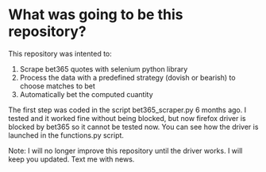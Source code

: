 # What was going to be this repository?
This repository was intented to:  


1. Scrape bet365 quotes with selenium python library  
2. Process the data with a predefined strategy (dovish or bearish) to choose matches to bet
3. Automatically bet the computed cuantity

The first step was coded in the script bet365_scraper.py 6 months ago. I tested and it worked fine without being blocked, but now firefox driver is blocked by bet365 so it cannot be tested now. You can see how the driver is launched in the functions.py script.  

Note: I will no longer improve this repository until the driver works. I will keep you updated. Text me with news.
 

